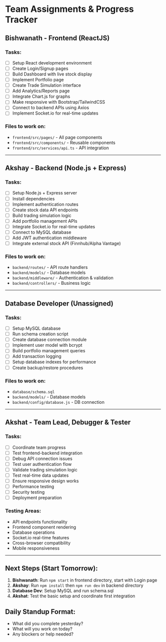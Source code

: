 # Team Assignments & Progress Tracker

## Bishwanath - Frontend (ReactJS)

### Tasks:
- [ ] Setup React development environment 
- [ ] Create Login/Signup pages
- [ ] Build Dashboard with live stock display
- [ ] Implement Portfolio page
- [ ] Create Trade Simulation interface
- [ ] Add Analytics/Reports page
- [ ] Integrate Chart.js for graphs
- [ ] Make responsive with Bootstrap/TailwindCSS
- [ ] Connect to backend APIs using Axios
- [ ] Implement Socket.io for real-time updates

### Files to work on:
- `frontend/src/pages/` - All page components
- `frontend/src/components/` - Reusable components
- `frontend/src/services/api.ts` - API integration

---

## Akshay - Backend (Node.js + Express)

### Tasks:
- [ ] Setup Node.js + Express server 
- [ ] Install dependencies 
- [ ] Implement authentication routes 
- [ ] Create stock data API endpoints 
- [ ] Build trading simulation logic
- [ ] Add portfolio management APIs
- [ ] Integrate Socket.io for real-time updates
- [ ] Connect to MySQL database
- [ ] Add JWT authentication middleware
- [ ] Integrate external stock API (Finnhub/Alpha Vantage)

### Files to work on:
- `backend/routes/` - API route handlers
- `backend/models/` - Database models
- `backend/middleware/` - Authentication & validation
- `backend/controllers/` - Business logic

---

## Database Developer (Unassigned)

### Tasks:
- [ ] Setup MySQL database 
- [ ] Run schema creation script 
- [ ] Create database connection module
- [ ] Implement user model with bcrypt
- [ ] Build portfolio management queries
- [ ] Add transaction logging
- [ ] Setup database indexes for performance
- [ ] Create backup/restore procedures

### Files to work on:
- `database/schema.sql` 
- `backend/models/` - Database models
- `backend/config/database.js` - DB connection

---

## Akshat - Team Lead, Debugger & Tester

### Tasks:
- [ ] Coordinate team progress
- [ ] Test frontend-backend integration
- [ ] Debug API connection issues
- [ ] Test user authentication flow
- [ ] Validate trading simulation logic
- [ ] Test real-time data updates
- [ ] Ensure responsive design works
- [ ] Performance testing
- [ ] Security testing
- [ ] Deployment preparation

### Testing Areas:
- API endpoints functionality
- Frontend component rendering
- Database operations
- Socket.io real-time features
- Cross-browser compatibility
- Mobile responsiveness

---

## Next Steps (Start Tomorrow):

1. **Bishwanath**: Run `npm start` in frontend directory, start with Login page
2. **Akshay**: Run `npm install` then `npm run dev` in backend directory
3. **Database Dev**: Setup MySQL and run schema.sql
4. **Akshat**: Test the basic setup and coordinate first integration

## Daily Standup Format:
- What did you complete yesterday?
- What will you work on today?  
- Any blockers or help needed?
